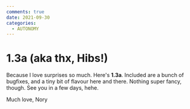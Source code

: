 ```yaml
---
comments: true
date: 2021-09-30
categories:
  - AUTONOMY
---
```


# 1.3a (aka thx, Hibs!)

Because I love surprises so much.
Here's **1.3a**.
Included are a bunch of bugfixes, and a tiny bit of flavour here and there.
Nothing super fancy, though.
See you in a few days, hehe.

Much love,
Nory
